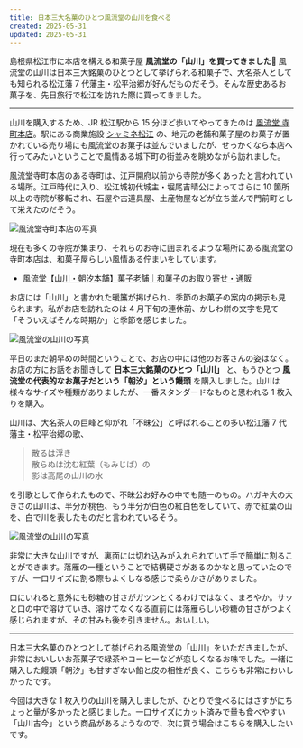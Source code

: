 ```yaml
---
title: 日本三大名菓のひとつ風流堂の山川を食べる
created: 2025-05-31
updated: 2025-05-31
---
```


島根県松江市に本店を構える和菓子屋 **風流堂の「山川」を買ってきました🍵** 風流堂の山川は日本三大銘菓のひとつとして挙げられる和菓子で、大名茶人としても知られる松江藩 7 代藩主・松平治郷が好んだものだそう。そんな歴史あるお菓子を、先日旅行で松江を訪れた際に買ってきました。

---

山川を購入するため、JR 松江駅から 15 分ほど歩いてやってきたのは [風流堂 寺町本店](https://www.furyudo.jp/store/38)。駅にある商業施設 [シャミネ松江](https://www.shamine.jp/matsue/) の、地元の老舗和菓子屋のお菓子が置かれている売り場にも風流堂のお菓子は並んでいましたが、せっかくなら本店へ行ってみたいということで風情ある城下町の街並みを眺めながら訪れました。

風流堂寺町本店のある寺町は、江戸開府以前から寺院が多くあったと言われている場所。江戸時代に入り、松江城初代城主・堀尾吉晴公によってさらに 10 箇所以上の寺院が移転され、石屋や古道具屋、土産物屋などが立ち並んで門前町として栄えたのだそう。

![風流堂寺町本店の写真](4371c9ff-ff58-4aa8-d0fe-48cee9873b00)

現在も多くの寺院が集まり、それらのお寺に囲まれるような場所にある風流堂の寺町本店は、和菓子屋らしい風情ある佇まいをしています。

- [風流堂【山川・朝汐本舗】菓子老舗｜和菓子のお取り寄せ・通販](https://www.furyudo.jp/)

お店には「山川」と書かれた暖簾が掲げられ、季節のお菓子の案内の掲示も見られます。私がお店を訪れたのは 4 月下旬の連休前、かしわ餅の文字を見て「そういえばそんな時期か」と季節を感じました。

![風流堂の山川の写真](3f6e6254-4761-4b80-d1bc-cd4fc024dd00)

平日のまだ朝早めの時間ということで、お店の中には他のお客さんの姿はなく。お店の方にお話をお聞きして **日本三大銘菓のひとつ「山川」** と、もうひとつ **風流堂の代表的なお菓子だという「朝汐」という饅頭** を購入しました。山川は様々なサイズや種類がありましたが、一番スタンダードなものと思われる 1 枚入りを購入。

山川は、大名茶人の巨峰と仰がれ「不昧公」と呼ばれることの多い松江藩 7 代藩主・松平治郷の歌、

> 散るは浮き  
> 散らぬは沈む紅葉（もみじば）の  
> 影は高尾の山川の水

を引歌として作られたもので、不昧公お好みの中でも随一のもの。ハガキ大の大きさの山川は、半分が桃色、もう半分が白色の紅白色をしていて、赤で紅葉の山を、白で川を表したものだと言われているそう。

![風流堂の山川の写真](06c32fe1-e2db-4fa0-72cb-9290f2d13600)

非常に大きな山川ですが、裏面には切れ込みが入れられていて手で簡単に割ることができます。落雁の一種ということで結構硬さがあるのかなと思っていたのですが、一口サイズに割る際もよくしなる感じで柔らかさがありました。

口にいれると意外にも砂糖の甘さがガツンとくるわけではなく、まろやか。サッと口の中で溶けていき、溶けてなくなる直前には落雁らしい砂糖の甘さがつよく感じられますが、その甘みも後を引きません。おいしい。

---

日本三大名菓のひとつとして挙げられる風流堂の「山川」をいただきましたが、非常においしいお茶菓子で緑茶やコーヒーなどが恋しくなるお味でした。一緒に購入した饅頭「朝汐」も甘すぎない餡と皮の相性が良く、こちらも非常においしかったです。

今回は大きな 1 枚入りの山川を購入しましたが、ひとりで食べるにはさすがにちょっと量が多かったと感じました。一口サイズにカット済みで量も食べやすい「山川古今」という商品があるようなので、次に買う場合はこちらを購入したいです。

